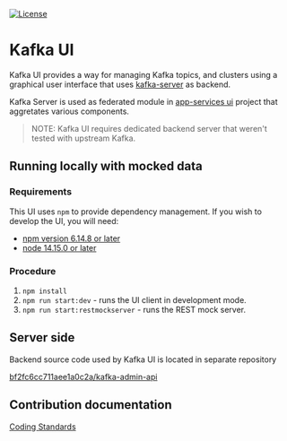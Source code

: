 [![License](https://img.shields.io/badge/license-Apache--2.0-blue.svg)](http://www.apache.org/licenses/LICENSE-2.0)

# Kafka UI

Kafka UI provides a way for managing Kafka topics, and clusters using a graphical user interface that uses
[kafka-server](https://github.com/bf2fc6cc711aee1a0c2a/kafka-admin-api) as backend.

Kafka Server is used as federated module in [app-services ui](https://github.com/redhat-developer/app-services-ui) project
that aggretates various components.

> NOTE: Kafka UI requires dedicated backend server that weren't tested with upstream Kafka.

## Running locally with mocked data

### Requirements

This UI uses `npm` to provide dependency management. If you wish to develop the UI, you will need:

- [npm version 6.14.8 or later](https://docs.npmjs.com/downloading-and-installing-node-js-and-npm)
- [node 14.15.0 or later](https://docs.npmjs.com/downloading-and-installing-node-js-and-npm)

### Procedure

1. `npm install`
2. `npm run start:dev` - runs the UI client in development mode.
3. `npm run start:restmockserver` - runs the REST mock server.

## Server side

Backend source code used by Kafka UI is located in separate repository

[bf2fc6cc711aee1a0c2a/kafka-admin-api](https://github.com/bf2fc6cc711aee1a0c2a/kafka-admin-api)

## Contribution documentation

[Coding Standards](./CONTRIBUTING.md)
